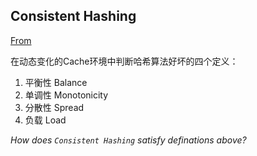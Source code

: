 
## Consistent Hashing
[From][Consistent Hashing]

在动态变化的Cache环境中判断哈希算法好坏的四个定义：

1. 平衡性 Balance 
2. 单调性 Monotonicity
3. 分散性 Spread
4. 负载 Load

_How does `Consistent Hashing` satisfy definations above?_




[Consistent Hashing]: http://blog.csdn.net/cywosp/article/details/23397179
